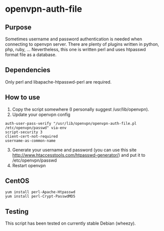 # openvpn-auth-file

## Purpose

Sometimes username and password authentication is needed when connecting to openvpn server. There are plenty of plugins written in python, php, ruby, ... Nevertheless, this one is written perl and uses htpasswd format file as a database.

## Dependencies

Only perl and libapache-htpasswd-perl are required.

## How to use

1. Copy the script somewhere (I personally suggest /usr/lib/openvpn).
2. Update your openvpn config
```
auth-user-pass-verify "/usr/lib/openvpn/openvpn-auth-file.pl /etc/openvpn/passwd" via-env
script-security 3
client-cert-not-required
username-as-common-name
```
3. Generate your username and password (you can use this site http://www.htaccesstools.com/htpasswd-generator/) and put it to /etc/openvpn/passwd
4. Restart openvpn

## CentOS

```
yum install perl-Apache-Htpasswd
yum install perl-Crypt-PasswdMD5
```

## Testing

This script has been tested on currently stable Debian (wheezy).
